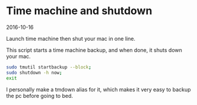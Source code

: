 Time machine and shutdown
==============================
2016-10-16


Launch time machine then shut your mac in one line.



This script starts a time machine backup, and when done, it shuts down your mac.


```bash
sudo tmutil startbackup --block;
sudo shutdown -h now;
exit
```


I personally make a tmdown alias for it, which makes it very easy to backup the pc before going to bed.
